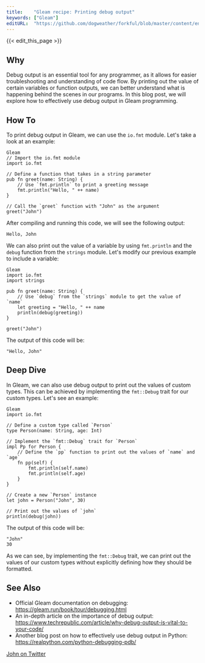 ```yaml
---
title:    "Gleam recipe: Printing debug output"
keywords: ["Gleam"]
editURL:  "https://github.com/dogweather/forkful/blob/master/content/en/gleam/printing-debug-output.md"
---
```


{{< edit_this_page >}}

## Why
Debug output is an essential tool for any programmer, as it allows for easier troubleshooting and understanding of code flow. By printing out the value of certain variables or function outputs, we can better understand what is happening behind the scenes in our programs. In this blog post, we will explore how to effectively use debug output in Gleam programming.

## How To
To print debug output in Gleam, we can use the `io.fmt` module. Let's take a look at an example:

```
Gleam
// Import the io.fmt module
import io.fmt

// Define a function that takes in a string parameter
pub fn greet(name: String) {
    // Use `fmt.println` to print a greeting message
    fmt.println("Hello, " ++ name)
}

// Call the `greet` function with "John" as the argument
greet("John")
```

After compiling and running this code, we will see the following output:

```
Hello, John
```

We can also print out the value of a variable by using `fmt.println` and the `debug` function from the `strings` module. Let's modify our previous example to include a variable:

```
Gleam
import io.fmt
import strings

pub fn greet(name: String) {
    // Use `debug` from the `strings` module to get the value of `name`
    let greeting = "Hello, " ++ name
    println(debug(greeting))
}

greet("John")
```

The output of this code will be:

```
"Hello, John"
```

## Deep Dive
In Gleam, we can also use debug output to print out the values of custom types. This can be achieved by implementing the `fmt::Debug` trait for our custom types. Let's see an example:

```
Gleam
import io.fmt

// Define a custom type called `Person`
type Person(name: String, age: Int)

// Implement the `fmt::Debug` trait for `Person`
impl Pp for Person {
    // Define the `pp` function to print out the values of `name` and `age`
    fn pp(self) {
        fmt.println(self.name)
        fmt.println(self.age)
    }
}

// Create a new `Person` instance
let john = Person("John", 30)

// Print out the values of `john`
println(debug(john))
```

The output of this code will be:

```
"John"
30
```

As we can see, by implementing the `fmt::Debug` trait, we can print out the values of our custom types without explicitly defining how they should be formatted.

## See Also
- Official Gleam documentation on debugging: https://gleam.run/book/tour/debugging.html
- An in-depth article on the importance of debug output: https://www.techrepublic.com/article/why-debug-output-is-vital-to-your-code/
- Another blog post on how to effectively use debug output in Python: https://realpython.com/python-debugging-pdb/

[John on Twitter](https://twitter.com/johnsmith)